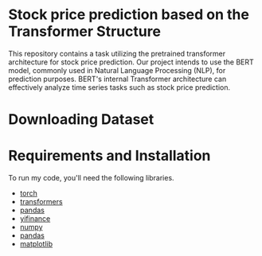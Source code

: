# Stock price prediction based on the Transformer Structure

This repository contains a task utilizing the pretrained transformer architecture for stock price prediction. Our project intends to use the BERT model, commonly used in Natural Language Processing (NLP), for prediction purposes. BERT's internal Transformer architecture can effectively analyze time series tasks such as stock price prediction. 


# Downloading Dataset

# Requirements and Installation
To run my code, you'll need the following libraries.

- [torch](https://pytorch.org/)<br>
- [transformers](https://huggingface.co/docs/transformers/index)<br>
- [pandas](https://pandas.pydata.org/)<br>
- [yifinance](https://pypi.org/project/yfinance/)<br>
- [numpy](https://numpy.org/)<br>
- [pandas](https://pandas.pydata.org/)<br>
- [matplotlib](https://matplotlib.org/)<br>
